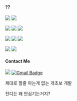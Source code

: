 <!-- ![](https://github-readme-stats.vercel.app/api?username=MythologyJH) -->
 
#### ??
<p>
 <img src="https://img.shields.io/badge/Flutter-02569B?style=for-the-badge&logo=Flutter&logoColor=white">
 <img src="https://img.shields.io/badge/Dart-0175C2?style=for-the-badge&logo=Dart&logoColor=white">
</p>
<p>
 <img src="https://img.shields.io/badge/JavaScript-F7DF1E?style=for-the-badge&logo=JavaScript&logoColor=white">
 <img src="https://img.shields.io/badge/Node.js-339933?style=for-the-badge&logo=Node.js&logoColor=white">
 <img src="https://img.shields.io/badge/Python-3776AB?style=for-the-badge&logo=Python&logoColor=white">
 <!-- 미개봉 <img src="https://img.shields.io/badge/FastAPI-009688?style=for-the-badge&logo=FastAPI&logoColor=white"> --> 
 <!-- 미개봉 <img src="https://img.shields.io/badge/MongoDB-47A248?style=for-the-badge&logo=MongoDB&logoColor=white"> --> 
 <!-- 미개봉 <img src="https://img.shields.io/badge/Docker-2496ED?style=for-the-badge&logo=Docker&logoColor=white"> --> 
</p>
<p>
 <img src="https://img.shields.io/badge/FireBase-FFCA28?style=for-the-badge&logo=FireBase&logoColor=white">
 <img src="https://img.shields.io/badge/Amazon AWS-232F3E?style=for-the-badge&logo=Amazon AWS&logoColor=white">
 <img src="https://img.shields.io/badge/Netlify-00C7B7?style=for-the-badge&logo=Netlify&logoColor=white">
</p>
<p>
 <img src="https://img.shields.io/badge/Visual Studio Code-007ACC?style=for-the-badge&logo=Visual Studio Code&logoColor=white">
 <img src="https://img.shields.io/badge/Android Studio-3DDC84?style=for-the-badge&logo=Android Studio&logoColor=white">
</p>



#### Contact Me
![](https://img.shields.io/badge/Discord-MythologyJH%234012-orange)
 [![Gmail Badge](https://img.shields.io/badge/Gmail-d14836?style=flat-square&logo=Gmail&logoColor=white&link=mailto:mousepixz@gmail.com)](mailto:mousepixz@gmail.com)



제대로 할줄 아는게 없는 개초보 개발


잔디는 왜 안심기는거지?
